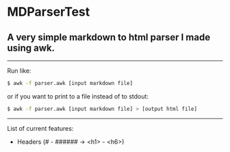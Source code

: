 # MDParserTest
## A very simple markdown to html parser I made using awk.

---
Run like:
```sh
$ awk -f parser.awk [input markdown file]
```
or if you want to print to a file instead of to stdout:
```sh
$ awk -f parser.awk [input markdown file] > [output html file]
```
---

List of current features:
- Headers (# - ###### -> &lt;h1&gt; - &lt;h6&gt;)

